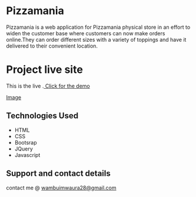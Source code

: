 # Pizzamania
Pizzamania is a web application for Pizzamania physical store in an effort to  widen the customer base where customers can now make orders online.They can order different sizes with a variety of toppings and have it delivered to their convenient location.  
# Project live site
  This is the live .[ Click for the demo](https://github.com/LilianMwaura/pizzamania)

  [Image](./images/demo.png)

## Technologies Used
* HTML
* CSS
* Bootsrap
* JQuery
* Javascript

## Support and contact details
contact me @ wambuimwaura28@gmail.com

